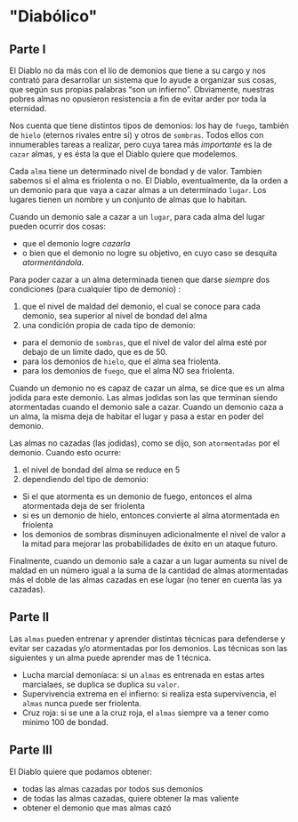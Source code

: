 # "Diabólico"

## Parte I

El Diablo no da más con el lío de demonios que tiene a su cargo y nos contrató para desarrollar un sistema que lo ayude a organizar sus cosas, que según sus propias palabras “son un infierno”.
Obviamente, nuestras pobres almas no opusieron resistencia a fin de evitar arder por toda la eternidad.

Nos cuenta que tiene distintos tipos de demonios: 
los hay de `fuego`, también de `hielo` (eternos rivales entre sí) y otros de `sombras`. Todos ellos con innumerables tareas a realizar, pero cuya tarea más *importante* es la de `cazar` almas, y es ésta la que el Diablo quiere que modelemos.

Cada `alma` tiene un determinado nivel de bondad y de valor. Tambien sabemos si el alma es friolenta o no.
El Diablo, eventualmente, da la orden a un demonio para que vaya a cazar almas a un determinado `lugar`. Los lugares tienen un nombre y un conjunto de almas que lo habitan.

Cuando un demonio sale a cazar a un `lugar`, para cada alma del lugar pueden ocurrir dos cosas: 
* que el demonio logre *cazarla*
* o bien que el demonio no logre su objetivo, en cuyo caso se desquita *atormentándola*.

Para poder cazar a un alma determinada tienen que darse *siempre* dos condiciones (para cualquier tipo de demonio) :

1. que el nivel de maldad del demonio, el cual se conoce para cada demonio, sea superior al nivel de bondad del alma
2. una condición propia de cada tipo de demonio:
* para el demonio de `sombras`, que el nivel de valor del alma esté por debajo de un límite dado, que es de 50.
* para los demonios de `hielo`, que el alma sea friolenta.
* para los demonios de `fuego`, que el alma NO sea friolenta.

Cuando un demonio no es capaz de cazar un alma, se dice que es un alma jodida para este demonio. Las almas jodidas son las que terminan siendo atormentadas cuando el demonio sale a cazar.
Cuando un demonio caza a un alma, la misma deja de habitar el lugar y pasa a estar en poder del demonio.

Las almas no cazadas (las jodidas), como se dijo, son `atormentadas` por el demonio. Cuando esto ocurre:
1. el nivel de bondad del alma se reduce en 5
2. dependiendo del tipo de demonio:
* Si el que atormenta es un demonio de fuego, entonces el alma atormentada deja de ser friolenta
* si es un demonio de hielo, entonces convierte al alma atormentada en friolenta
* los demonios de sombras disminuyen adicionalmente el nivel de valor a la mitad para mejorar las probabilidades de éxito en un ataque futuro.

Finalmente, cuando un demonio sale a cazar a un lugar aumenta su nivel de maldad en un número igual a la suma de la cantidad de almas atormentadas más el doble de las almas cazadas en ese lugar (no tener en cuenta las ya cazadas).

## Parte II

Las `almas` pueden entrenar y aprender distintas técnicas para defenderse y evitar ser cazadas y/o atormentadas por los demonios. Las técnicas son las siguientes y un alma puede aprender mas de 1 técnica.

* Lucha marcial demoníaca: si un `almas` es entrenada en estas artes marcialaes, se duplica se duplica su `valor`.
* Supervivencia extrema en el infierno: si realiza esta supervivencia, el `almas` nunca puede ser friolenta.
* Cruz roja:  si se une a la cruz roja, el `almas` siempre va a tener como mínimo 100 de bondad.

## Parte III

El Diablo quiere que podamos obtener:
- todas las almas cazadas por todos sus demonios
- de todas las almas cazadas, quiere obtener la mas valiente
- obtener el demonio que mas almas cazó
